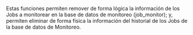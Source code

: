 Estas funciones permiten remover de forma lógica la información de los Jobs a monitorear
en la base de datos de monitoreo (job_monitor); y, permiten eliminar de forma física la
información del historial de los Jobs de la base de datos de Monitoreo.

